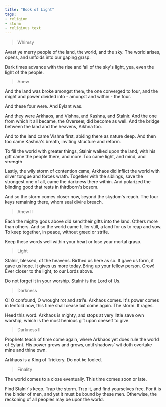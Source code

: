 ```yaml
---
title: "Book of Light"
tags:
- religion
- storm
- religious text
---
```

>Whimsy

Avast ye merry people of the land, the world, and the sky.
The world arises, opens, and unfolds into our gaping grasp.

Dark times advance with the rise and fall of the sky's light, yea, even the light of the people.


>Anew

And the land was broke amongst them, the one converged to four, and the might and power divided into - amongst and within - the four.

And these four were.
And Eylant was.

And they were Arkhaos, and Vishna, and Kashna, and Stalnir.
And the one from which it all became, the Overseer, did become as well.
And the bridge between the land and the heavens, Arkhna too.

And to the land came Vishna first, abiding there as nature deep.
And then too came Kashna's breath, inviting structure and reform.

To fill the world with greater things, Stalnir walked upon the land, with his gift came the people there, and more. Too came light, and mind, and strength.

Lastly, the wily storm of contention came, Arkhaos did inflict the world with silver tongue and forces wrath.
Together with the siblings, save the strongest one of all, came the darkness there within.
And polarized the blinding good that rests in thirdborn's bosom.

And so the storm comes closer now, beyond the skydom's reach.
The four keys remaining there, whom seal divine breach.



>Anew II

Each the mighty gods above did send their gifts into the land. 
Others more than others.
And so the world came fuller still, a land for us to reap and sow.
To keep together, in peace, without greed or strife.

Keep these words well within your heart or lose your mortal grasp.



>Light

Stalnir, blessed, of the heavens. Birthed us here as so.
It gave us form, it gave us hope. It gives us more today.
Bring up your fellow person. Grow!
Ever closer to the light, to our Lords above.

Do not forget it in your worship. Stalnir is the Lord of Us.



>Darkness

O! O confound, O wrought rot and strife.
Arkhaos comes. It's power comes in tenfold now, this time shall cease but come again. The storm. It rages.

Heed this word. Arkhaos is mighty, and stops at very little save own worship, which is the most henious gift upon oneself to give.


>Darkness II

Prophets teach of time come again, where Arkhaos yet does rule the world of Eylant. His power grows and grows, until shadows' wit doth overtake mine and thine own.

Arkhaos is a King of Trickery. Do not be fooled.


>Finality

The world comes to a close eventually. This time comes soon or late.

Find Stalnir's keep. Trap the storm. Trap it, and find yourselves free. For it is the binder of men, and yet it must be bound by these men.
Otherwise, the reckoning of all peoples may be upon the world.

